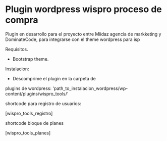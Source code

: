 # Plugin wordpress wispro proceso de compra
Plugin en desarrollo para el proyecto entre Miidaz agencia de markketing y DominateCode, para integrarse con el theme wordpress para isp

Requisitos.
 - Bootstrap theme.

Instalacion: 

- Descomprime el plugin en la carpeta de 

plugins de wordpress:
    'path_to_instalacion_wordpress/wp-content/plugins/wispro_tools/'

shortcode para registro de usuarios:

[wispro_tools_registro]

shortcode bloque de planes 

[wispro_tools_planes]

